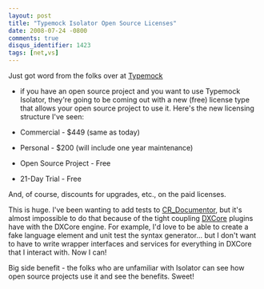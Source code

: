 ```yaml
---
layout: post
title: "Typemock Isolator Open Source Licenses"
date: 2008-07-24 -0800
comments: true
disqus_identifier: 1423
tags: [net,vs]
---
```

Just got word from the folks over at [Typemock](http://www.typemock.com)
- if you have an open source project and you want to use Typemock
Isolator, they're going to be coming out with a new (free) license type
that allows your open source project to use it. Here's the new licensing
structure I've seen:

-   Commercial - \$449 (same as today)
-   Personal - \$200 (will include one year maintenance)
-   Open Source Project - Free
-   21-Day Trial - Free

And, of course, discounts for upgrades, etc., on the paid licenses.

This is huge. I've been wanting to add tests to
[CR\_Documentor](http://cr-documentor.googlecode.com), but it's almost
impossible to do that because of the tight coupling
[DXCore](http://www.devexpress.com/Downloads/Visual_Studio_Add-in/DXCore/)
plugins have with the DXCore engine. For example, I'd love to be able to
create a fake language element and unit test the syntax generator... but
I don't want to have to write wrapper interfaces and services for
everything in DXCore that I interact with. Now I can!

Big side benefit - the folks who are unfamiliar with Isolator can see
how open source projects use it and see the benefits. Sweet!

